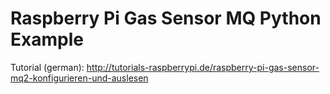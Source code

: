 Raspberry Pi Gas Sensor MQ Python Example
================

Tutorial (german): http://tutorials-raspberrypi.de/raspberry-pi-gas-sensor-mq2-konfigurieren-und-auslesen